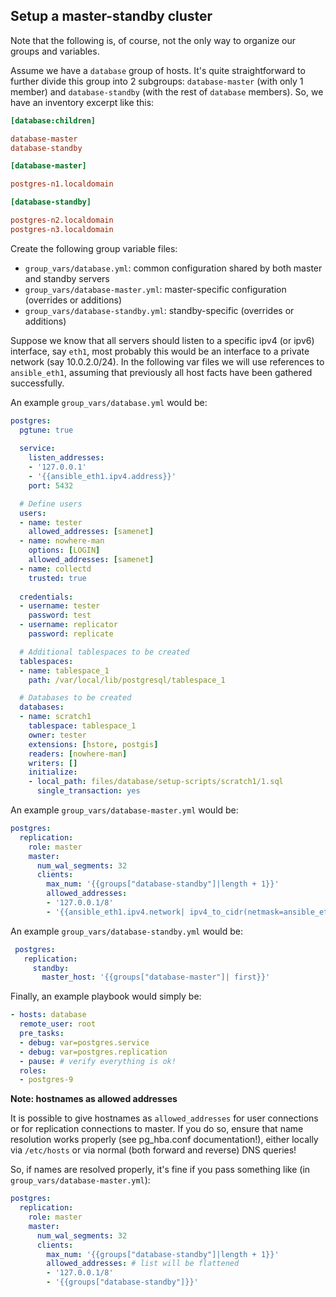 ## Setup a master-standby cluster

Note that the following is, of course, not the only way to organize our groups and variables. 

Assume we have a `database` group of hosts. It's quite straightforward to further divide this group into 2 subgroups: `database-master` (with only 1 member) and `database-standby` (with the rest of `database` members). So, we have an inventory excerpt like this:
```ini
[database:children]

database-master
database-standby

[database-master]

postgres-n1.localdomain

[database-standby]

postgres-n2.localdomain
postgres-n3.localdomain
```

Create the following group variable files:
 *  `group_vars/database.yml`: common configuration shared by both master and standby servers
 *  `group_vars/database-master.yml`: master-specific configuration (overrides or additions)
 *  `group_vars/database-standby.yml`: standby-specific (overrides or additions)

Suppose we know that all servers should listen to a specific ipv4 (or ipv6) interface, say `eth1`, most probably this would be an interface to a private network (say 10.0.2.0/24). In the following var files we will use references to `ansible_eth1`, assuming that previously all host facts have been gathered successfully. 

An example `group_vars/database.yml` would be:
```yaml
postgres:
  pgtune: true
  
  service:
    listen_addresses:
    - '127.0.0.1'
    - '{{ansible_eth1.ipv4.address}}'
    port: 5432

  # Define users
  users:
  - name: tester
    allowed_addresses: [samenet]
  - name: nowhere-man
    options: [LOGIN]
    allowed_addresses: [samenet]
  - name: collectd
    trusted: true
  
  credentials:
  - username: tester
    password: test
  - username: replicator
    password: replicate

  # Additional tablespaces to be created
  tablespaces:
  - name: tablespace_1
    path: /var/local/lib/postgresql/tablespace_1

  # Databases to be created
  databases:
  - name: scratch1
    tablespace: tablespace_1
    owner: tester
    extensions: [hstore, postgis]
    readers: [nowhere-man]
    writers: []
    initialize: 
    - local_path: files/database/setup-scripts/scratch1/1.sql
      single_transaction: yes
```

An example `group_vars/database-master.yml` would be:
```yaml
postgres:
  replication:
    role: master
    master:   
      num_wal_segments: 32
      clients:
        max_num: '{{groups["database-standby"]|length + 1}}'
        allowed_addresses: 
        - '127.0.0.1/8' 
        - '{{ansible_eth1.ipv4.network| ipv4_to_cidr(netmask=ansible_eth1.ipv4.netmask)}}'
```

An example `group_vars/database-standby.yml` would be:
```yaml
 postgres:
   replication:
     standby: 
       master_host: '{{groups["database-master"]| first}}'
```

Finally, an example playbook would simply be:
```yaml
- hosts: database
  remote_user: root
  pre_tasks:
  - debug: var=postgres.service
  - debug: var=postgres.replication
  - pause: # verify everything is ok!
  roles:
  - postgres-9
```

**Note: hostnames as allowed addresses**

It is possible to give hostnames as `allowed_addresses` for user connections or for replication connections to master. If you do so, ensure that name resolution works properly (see pg_hba.conf documentation!), either locally via `/etc/hosts` or via normal (both forward and reverse) DNS queries!

So, if names are resolved properly, it's fine if you pass something like (in `group_vars/database-master.yml`):
```yaml
postgres:
  replication:
    role: master
    master:   
      num_wal_segments: 32
      clients:
        max_num: '{{groups["database-standby"]|length + 1}}'
        allowed_addresses: # list will be flattened
        - '127.0.0.1/8'
        - '{{groups["database-standby"]}}'
```
